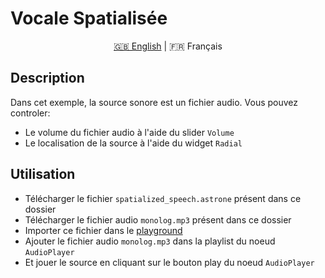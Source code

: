 # Vocale Spatialisée

<p align="center">
  <a href="https://github.com/Jerboas86/astrone-feedback/blob/master/examples/spatialized_speech/lang/en">🇬🇧 English</a> |
  <span>🇫🇷 Français</span>
</p>

## Description

Dans cet exemple, la source sonore est un fichier audio. Vous pouvez controler:

- Le volume du fichier audio à l'aide du slider `Volume`
- Le localisation de la source à l'aide du widget `Radial`

## Utilisation

- Télécharger le fichier `spatialized_speech.astrone` présent dans ce dossier
- Télécharger le fichier audio `monolog.mp3` présent dans ce dossier
- Importer ce fichier dans le [playground](https://www.astrone.app/playground)
- Ajouter le fichier audio `monolog.mp3` dans la playlist du noeud `AudioPlayer`
- Et jouer le source en cliquant sur le bouton play du noeud `AudioPlayer`

